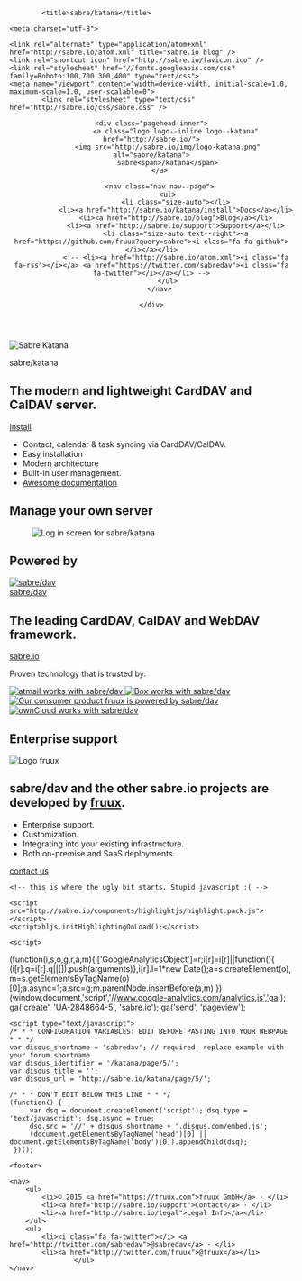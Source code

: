 <!DOCTYPE html>
<head>

  
            <title>sabre/katana</title>
    
    <meta charset="utf-8">

    <link rel="alternate" type="application/atom+xml" href="http://sabre.io/atom.xml" title="sabre.io blog" />
    <link rel="shortcut icon" href="http://sabre.io/favicon.ico" />
    <link rel="stylesheet" href="//fonts.googleapis.com/css?family=Roboto:100,700,300,400" type="text/css">
    <meta name="viewport" content="width=device-width, initial-scale=1.0, maximum-scale=1.0, user-scalable=0">
            <link rel="stylesheet" type="text/css" href="http://sabre.io/css/sabre.css" />
    
</head>
<body class="page--katana">
    <header class="pagehead">

    <div class="pagehead-inner">
                <a class="logo logo--inline logo--katana" href="http://sabre.io/">
            <img src="http://sabre.io/img/logo-katana.png" alt="sabre/katana">
            sabre<span>/katana</span>
        </a>
        
        <nav class="nav nav--page">
            <ul>
                <li class="size-auto"></li>
                <li><a href="http://sabre.io/katana/install">Docs</a></li>
                <li><a href="http://sabre.io/blog">Blog</a></li>
                <li><a href="http://sabre.io/support">Support</a></li>
                <li class="size-auto text--right"><a href="https://github.com/fruux?query=sabre"><i class="fa fa-github"></i></a></li>
                <!-- <li><a href="http://sabre.io/atom.xml"><i class="fa fa-rss"></i></a> <a href="https://twitter.com/sabredav"><i class="fa fa-twitter"></i></a></li> -->
            </ul>
        </nav>

    </div>

</header>

    
    
<section class="box box--hero">
    <div class="box-wrapper">
        <div class="box-text">
            <img src="http://sabre.io/img/logo-katana.png" alt="Sabre Katana">
            <p class="prodname--katana">sabre/<span>katana</span></p>
            <h1>The modern and lightweight CardDAV and CalDAV server.</h1>
            <a class="install" href="http://sabre.io/katana/install">
                <i class="fa fa-download"></i>
                Install
            </a>
        </div>
        <div class="box-list">
        <ul class="sheet-features">
            <li>
                <i class="fa fa-refresh fa-fw"></i>
                Contact, calendar & task syncing via CardDAV/CalDAV.
            </li>
            <li>
                <i class="fa fa-magic fa-fw"></i>
                Easy installation
            </li>
            <li>
                <i class="fa fa-sitemap fa-fw"></i>
                Modern architecture
            </li>
            <li>
                <i class="fa fa-users fa-fw"></i>
                Built-In user management.
            </li>
            <li>
                <a href="http://sabre.io/katana/install">
                    <i class="fa fa-file-text fa-fw"></i>
                    Awesome documentation
                </a>
            </li>
        </ul>
        </div>
    </div>
    <div class="box-shadow"></div>
</section>

<section class="box box--sandbottom text--center">
    <h1>Manage your own server</h1>
    <figure class="image-cutbottom">
        <img src="http://sabre.io/img/screen-katana-admin.png" alt="Log in screen for sabre/katana">
    </figure>
    <div class="box-shadow"></div>
</section>

<section class="box box--ice text--center">
    <h1>Powered by</h1>
    <a class="logo" href="http://sabre.io/">
        <img src="http://sabre.io/img/logo.png" alt="sabre/dav">
        <br>
        sabre<span>/dav</span>
    </a>
        <h2>The leading CardDAV, CalDAV and WebDAV framework.</h2>
        <a href="http://sabre.io" class="btn">sabre.io</a>
    <div class="panel panel--t panel--trustedby">
        <p>Proven technology that is trusted by:</p>
        <a href="https://www.atmail.com" title="sabre/dav is trusted by atmail.">
            <img src="http://sabre.io/img/trusted/atmail.png" alt="atmail works with sabre/dav">
        </a>
        <a href="http://tech.blog.box.com/2014/10/in-search-of-an-open-source-webdav-solution/" title="sabre/dav is trusted by Box.">
            <img src="http://sabre.io/img/trusted/box.png" alt="Box works with sabre/dav">
        </a>
        <a href="https://fruux.com" title="sabre/dav is developed by fruux.">
            <img src="http://sabre.io/img/trusted/fruux.png" alt="Our consumer product fruux is powered by sabre/dav">
        </a>
        <a href="http://owncloud.org" title="sabre/dav is trusted by ownCloud.">
            <img src="http://sabre.io/img/trusted/owncloud.png" alt="ownCloud works with sabre/dav">
        </a>
    </div>
</section>

<section class="box box--sand box--katanasupport text--center">
    <h1>Enterprise support</h1>
    <img src="http://sabre.io/img/trusted/fruux.png" alt="Logo fruux">
    <div class="box-wrapper">
        <h2>
            sabre/dav and the other sabre.io projects are developed by
            <a href="https://fruux.com" title="Visit the fruux website">fruux</a>.
        </h2>
        <ul>
            <li>Enterprise support.</li>
            <li>Customization.</li>
            <li>Integrating into your existing infrastructure.</li>
            <li>Both on-premise and SaaS deployments.</li>
        </ul>
    </div>
    <p>
        <a href="mailto:sales@fruux.com" class="btn">contact us</a>
    </p>
</section>


    <!-- this is where the ugly bit starts. Stupid javascript :( -->

    <script src="http://sabre.io/components/highlightjs/highlight.pack.js"></script>
    <script>hljs.initHighlightingOnLoad();</script>

    <script>
(function(i,s,o,g,r,a,m){i['GoogleAnalyticsObject']=r;i[r]=i[r]||function(){
(i[r].q=i[r].q||[]).push(arguments)},i[r].l=1*new Date();a=s.createElement(o),
m=s.getElementsByTagName(o)[0];a.async=1;a.src=g;m.parentNode.insertBefore(a,m)
})(window,document,'script','//www.google-analytics.com/analytics.js','ga');
ga('create', 'UA-2848664-5', 'sabre.io');
ga('send', 'pageview');
</script>

    <script type="text/javascript">
    /* * * CONFIGURATION VARIABLES: EDIT BEFORE PASTING INTO YOUR WEBPAGE * * */
    var disqus_shortname = 'sabredav'; // required: replace example with your forum shortname
    var disqus_identifier = '/katana/page/5/';
    var disqus_title = '';
    var disqus_url = 'http://sabre.io/katana/page/5/';

    /* * * DON'T EDIT BELOW THIS LINE * * */
    (function() {
         var dsq = document.createElement('script'); dsq.type = 'text/javascript'; dsq.async = true;
         dsq.src = '//' + disqus_shortname + '.disqus.com/embed.js';
         (document.getElementsByTagName('head')[0] || document.getElementsByTagName('body')[0]).appendChild(dsq);
     })();
 </script>

    <footer>

    <nav>
        <ul>
            <li>© 2015 <a href="https://fruux.com">fruux GmbH</a> · </li>
            <li><a href="http://sabre.io/support">Contact</a> · </li>
            <li><a href="http://sabre.io/legal">Legal Info</a></li>
        </ul>
        <ul>
            <li><i class="fa fa-twitter"></i> <a href="http://twitter.com/sabredav">@sabredav</a> · </li>
            <li><a href="http://twitter.com/fruux">@fruux</a></li>
                    </ul>
    </nav>

</footer>

</body>
